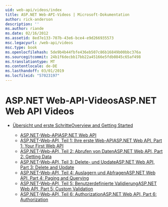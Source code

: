 ```yaml
---
uid: web-api/videos/index
title: ASP.NET Web-API-Videos | Microsoft-Dokumentation
author: rick-anderson
description: ''
ms.author: riande
ms.date: 02/16/2012
ms.assetid: 8ed7e133-707b-43e6-bce4-e9d266935573
msc.legacyurl: /web-api/videos
msc.type: book
ms.openlocfilehash: 5de9b4b44fbfe436eb507c86b16849b00bbc376a
ms.sourcegitcommit: 24b1f6decbb17bb22a45166e5fdb0845c65af498
ms.translationtype: MT
ms.contentlocale: de-DE
ms.lasthandoff: 03/01/2019
ms.locfileid: "57023197"
---
```

<a name="aspnet-web-api-videos"></a><span data-ttu-id="b60b8-102">ASP.NET Web-API-Videos</span><span class="sxs-lookup"><span data-stu-id="b60b8-102">ASP.NET Web API Videos</span></span>
====================
- [<span data-ttu-id="b60b8-103">Übersicht und erste Schritte</span><span class="sxs-lookup"><span data-stu-id="b60b8-103">Overview and Getting Started</span></span>](getting-started/index.md)

    - [<span data-ttu-id="b60b8-104">ASP.NET-Web-API</span><span class="sxs-lookup"><span data-stu-id="b60b8-104">ASP.NET Web API</span></span>](getting-started/aspnet-web-api.md)
    - [<span data-ttu-id="b60b8-105">ASP.NET-Web-API, Teil 1: Ihre erste Web-API</span><span class="sxs-lookup"><span data-stu-id="b60b8-105">ASP.NET Web API, Part 1: Your First Web API</span></span>](getting-started/your-first-web-api.md)
    - [<span data-ttu-id="b60b8-106">ASP.NET-Web-API, Teil 2: Abrufen von Daten</span><span class="sxs-lookup"><span data-stu-id="b60b8-106">ASP.NET Web API, Part 2: Getting Data</span></span>](getting-started/getting-data.md)
    - [<span data-ttu-id="b60b8-107">ASP.NET-Web-API, Teil 3: Delete- und Update</span><span class="sxs-lookup"><span data-stu-id="b60b8-107">ASP.NET Web API, Part 3: Delete and Update</span></span>](getting-started/delete-and-update.md)
    - [<span data-ttu-id="b60b8-108">ASP.NET-Web-API, Teil 4: Auslagern und Abfragen</span><span class="sxs-lookup"><span data-stu-id="b60b8-108">ASP.NET Web API, Part 4: Paging and Querying</span></span>](getting-started/paging-and-querying.md)
    - [<span data-ttu-id="b60b8-109">ASP.NET-Web-API, Teil 5: Benutzerdefinierte Validierung</span><span class="sxs-lookup"><span data-stu-id="b60b8-109">ASP.NET Web API, Part 5: Custom Validation</span></span>](getting-started/custom-validation.md)
    - [<span data-ttu-id="b60b8-110">ASP.NET-Web-API, Teil 6: Authorization</span><span class="sxs-lookup"><span data-stu-id="b60b8-110">ASP.NET Web API, Part 6: Authorization</span></span>](getting-started/authorization.md)
